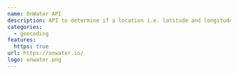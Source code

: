 ```yaml
---
name: OnWater API
description: API to determine if a location i.e. latitude and longitude, is on water or land.
categories:
  - geocoding
features:
  https: true
url: https://onwater.io/
logo: onwater.png
---
```

